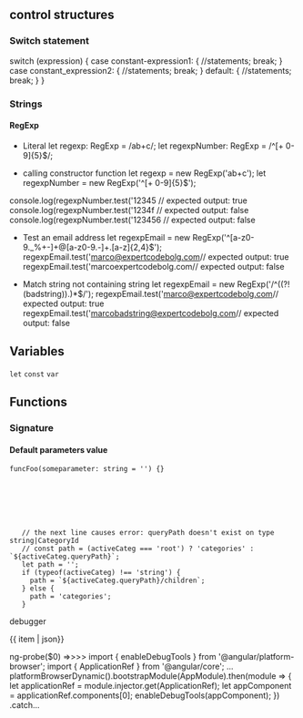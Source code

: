 ## control structures
### Switch statement
switch (expression) {
   case constant-expression1: {
      //statements;
      break;
   }
   case constant_expression2: {
      //statements;
      break;
   }
   default: {
      //statements;
      break;
   }
}


### Strings
#### RegExp
* Literal
let regexp: RegExp = /ab+c/;
let regexpNumber: RegExp = /^[+ 0-9]{5}$/;

* calling constructor function
let regexp = new RegExp('ab+c');
let regexpNumber = new RegExp('^[+ 0-9]{5}$');


console.log(regexpNumber.test('12345
// expected output: true
console.log(regexpNumber.test('1234f
// expected output: false
console.log(regexpNumber.test('123456
// expected output: false

* Test an email address
let regexpEmail =   new RegExp('^[a-z0-9._%+-]+@[a-z0-9.-]+\.[a-z]{2,4}$');
  regexpEmail.test('marco@expertcodebolg.com// expected output: true
  regexpEmail.test('marcoexpertcodebolg.com// expected output: false

* Match string not containing string
let regexpEmail = new RegExp('/^((?!(badstring)).)*$/');
regexpEmail.test('marco@expertcodebolg.com// expected output: true
regexpEmail.test('marcobadstring@expertcodebolg.com// expected output: false



## Variables
`let` `const` `var`
## Functions
### Signature
#### Default parameters value
    funcFoo(someparameter: string = '') {}







       // the next line causes error: queryPath doesn't exist on type string|CategoryId
       // const path = (activeCateg === 'root') ? 'categories' : `${activeCateg.queryPath}`;
       let path = '';
       if (typeof(activeCateg) !== 'string') {
         path = `${activeCateg.queryPath}/children`;
       } else {
         path = 'categories';
       }

debugger

{{ item | json}}

ng-probe($0)  =>>>>
import { enableDebugTools } from '@angular/platform-browser';
import { ApplicationRef } from '@angular/core';
...
platformBrowserDynamic().bootstrapModule(AppModule).then(module => {
  let applicationRef = module.injector.get(ApplicationRef);
  let appComponent = applicationRef.components[0];
  enableDebugTools(appComponent);
})
.catch...
